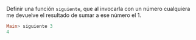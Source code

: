 Definir una función ```siguiente```, que al invocarla con un número cualquiera me
devuelve el resultado de sumar a ese número el 1.

```haskell
Main> siguiente 3
4
```

